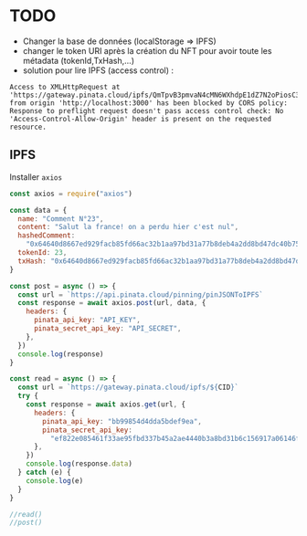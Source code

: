 # TODO

- Changer la base de données (localStorage => IPFS)
- changer le token URI après la création du NFT pour avoir toute les métadata (tokenId,TxHash,...)
- solution pour lire IPFS (access control) :

```
Access to XMLHttpRequest at 'https://gateway.pinata.cloud/ipfs/QmTpvB3pmvaN4cMN6WXhdpE1dZ7N2oPiosC3hxb2nqSAnG' from origin 'http://localhost:3000' has been blocked by CORS policy: Response to preflight request doesn't pass access control check: No 'Access-Control-Allow-Origin' header is present on the requested resource.
```

## IPFS

Installer `axios`

```js
const axios = require("axios")

const data = {
  name: "Comment N°23",
  content: "Salut la france! on a perdu hier c'est nul",
  hashedComment:
    "0x64640d8667ed929facb85fd66ac32b1aa97bd31a77b8deb4a2dd8bd47dc40b75",
  tokenId: 23,
  txHash: "0x64640d8667ed929facb85fd66ac32b1aa97bd31a77b8deb4a2dd8bd47dc40b75",
}

const post = async () => {
  const url = `https://api.pinata.cloud/pinning/pinJSONToIPFS`
  const response = await axios.post(url, data, {
    headers: {
      pinata_api_key: "API_KEY",
      pinata_secret_api_key: "API_SECRET",
    },
  })
  console.log(response)
}

const read = async () => {
  const url = `https://gateway.pinata.cloud/ipfs/${CID}`
  try {
    const response = await axios.get(url, {
      headers: {
        pinata_api_key: "bb99854d4dda5bdef9ea",
        pinata_secret_api_key:
          "ef822e085461f33ae95fbd337b45a2ae4440b3a8bd31b6c156917a06146fe3a3",
      },
    })
    console.log(response.data)
  } catch (e) {
    console.log(e)
  }
}

//read()
//post()
```
